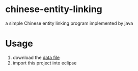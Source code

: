 # chinese-entity-linking
a simple Chinese entity linking program implemented by java

# Usage
1. download the [data file](http://pan.baidu.com/s/1sl66SQ5)
2. import this project into eclipse

